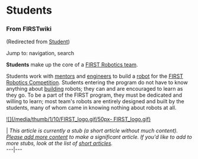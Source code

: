 # Students

### From FIRSTwiki

(Redirected from [Student](/index.php?title=Student&redirect=no "Student" ))

Jump to: navigation, search

**Students** make up the core of a [FIRST Robotics team](FIRST_Robotics_team "FIRST Robotics team" ). 

Students work with [mentors](Mentors "Mentors" ) and
[engineers](Engineers "Engineers" ) to build a
[robot](Robot "Robot" ) for the [FIRST Robotics
Competition](FIRST "FIRST" ). Students entering the program do not
have to know anything about [building](Fabrication "Fabrication" )
robots; they can and are encouraged to learn as they go. To be a part of the
FIRST program, they must be dedicated and willing to learn; most team's robots
are entirely designed and built by the students, many of whom came in knowing
nothing about robots at all.

[![](/media/thumb/1/10/FIRST_logo.gif/50px-
FIRST_logo.gif)](Image:FIRST_logo.gif "" )

|  _This article is currently a stub (a short article without much content).
[Please add more
content](http://www.firstwiki.net/index.php?title=Students&action=edit
"http://www.firstwiki.net/index.php?title=Students&action=edit" ) to make a
significant article. If you'd like to add to more stubs, look at the list of
[short articles](Special:Shortpages "Special:Shortpages" )._  
---|---  
  

